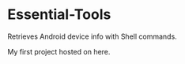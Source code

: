 # Essential-Tools
Retrieves Android device info with Shell commands.

My first project hosted on here.
